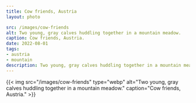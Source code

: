 ```yaml
---
title: Cow friends, Austria
layout: photo

src: /images/cow-friends
alt: Two young, gray calves huddling together in a mountain meadow.
caption: Cow friends, Austria.
date: 2022-08-01
tags:
- austria
- mountain
description: Two young, gray calves huddling together in a mountain meadow in Austria.
---
```


{{< img src="/images/cow-friends" type="webp" alt="Two young, gray calves huddling together in a mountain meadow." caption="Cow friends, Austria." >}}
